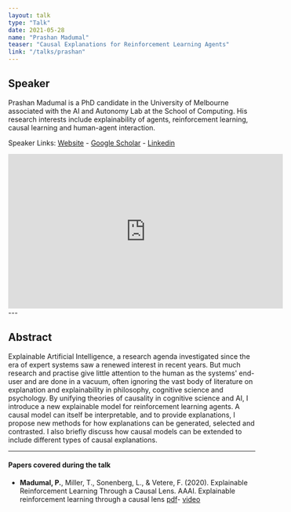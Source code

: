 ```yaml
---
layout: talk
type: "Talk"
date: 2021-05-28
name: "Prashan Madumal"
teaser: "Causal Explanations for Reinforcement Learning Agents"
link: "/talks/prashan"
---
```

## Speaker

 Prashan Madumal is a PhD candidate in the University of Melbourne associated with the AI and Autonomy Lab at the School of Computing. His research interests include explainability of agents, reinforcement learning, causal learning and human-agent interaction.

Speaker Links: [Website](https://prashanm.com/) - [Google Scholar](https://scholar.google.com.au/citations?hl=en&pli=1&user=eT4CpUsAAAAJ) - [Linkedin](https://www.linkedin.com/in/prashan-madumal/?originalSubdomain=au)

<iframe width="560" height="315" src="https://www.youtube.com/embed/ggymtM4v7Mk" title="YouTube video player" frameborder="0" allow="accelerometer; autoplay; clipboard-write; encrypted-media; gyroscope; picture-in-picture" allowfullscreen></iframe>
---

## Abstract
Explainable Artificial Intelligence, a research agenda investigated since the era of expert systems saw a renewed interest in recent years. But much research and practise give little attention to the human as the systems' end-user and are done in a vacuum, often ignoring the vast body of literature on explanation and explainability in philosophy, cognitive science and psychology. By unifying theories of causality in cognitive science and AI, I introduce a new explainable model for reinforcement learning agents. A causal model can itself be interpretable, and to provide explanations, I propose new methods for how explanations can be generated, selected and contrasted. I also briefly discuss how causal models can be extended to include different types of causal explanations.

---

#### Papers covered during the talk
* **Madumal, P.**, Miller, T., Sonenberg, L., & Vetere, F. (2020). Explainable Reinforcement Learning Through a Causal Lens. AAAI. Explainable reinforcement learning through a causal lens [pdf](https://arxiv.org/abs/1905.10958)- [video](https://www.youtube.com/watch?v=zp1HGGVE3-M)
